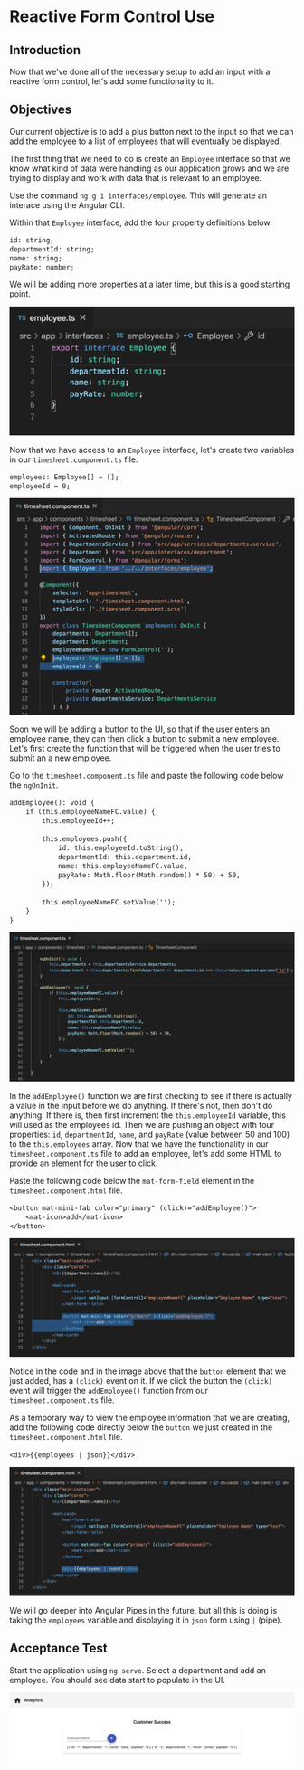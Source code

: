 # Reactive Form Control Use

## Introduction
Now that we've done all of the necessary setup to add an input with a reactive form control, let's add some functionality to it.

## Objectives
Our current objective is to add a plus button next to the input so that we can add the employee to a list of employees that will eventually be displayed.

The first thing that we need to do is create an `Employee` interface so that we know what kind of data were handling as our application grows and we are trying to display and work with data that is relevant to an employee.

Use the command `ng g i interfaces/employee`. This will generate an interace using the Angular CLI.

Within that `Employee` interface, add the four property definitions below.

```
id: string;
departmentId: string;
name: string;
payRate: number;
```

We will be adding more properties at a later time, but this is a good starting point.

![](img/employee_interface.png)

Now that we have access to an `Employee` interface, let's create two variables in our `timesheet.component.ts` file.

```
employees: Employee[] = [];
employeeId = 0;
```

![](img/employee_variable.png)

Soon we will be adding a button to the UI, so that if the user enters an employee name, they can then click a button to submit a new employee. Let's first create the function that will be triggered when the user tries to submit an a new employee.

Go to the `timesheet.component.ts` file and paste the following code below the `ngOnInit`.

```
addEmployee(): void {
    if (this.employeeNameFC.value) {
        this.employeeId++;

        this.employees.push({
            id: this.employeeId.toString(),
            departmentId: this.department.id,
            name: this.employeeNameFC.value,
            payRate: Math.floor(Math.random() * 50) + 50,
        });

        this.employeeNameFC.setValue('');
    }
}
```

![](img/add_employee_function.png)

In the `addEmployee()` function we are first checking to see if there is actually a value in the input before we do anything. If there's not, then don't do anything. If there is, then first increment the `this.employeeId` variable, this will used as the employees id. Then we are pushing an object with four properties: `id`, `departmentId`, `name`, and `payRate` (value between 50 and 100) to the `this.employees` array. Now that we have the functionality in our `timesheet.component.ts` file to add an employee, let's add some HTML to provide an element for the user to click.

Paste the following code below the `mat-form-field` element in the `timesheet.component.html` file.

```
<button mat-mini-fab color="primary" (click)="addEmployee()">
    <mat-icon>add</mat-icon>
</button>
```

![](img/employee_button.png)

Notice in the code and in the image above that the `button` element that we just added, has a `(click)` event on it. If we click the button the `(click)` event will trigger the `addEmployee()` function from our `timesheet.component.ts` file.

As a temporary way to view the employee information that we are creating, add the following code directly below the `button` we just created in the `timesheet.component.html` file.

`<div>{{employees | json}}</div>`

![](img/json_pipe.png)

We will go deeper into Angular Pipes in the future, but all this is doing is taking the `employees` variable and displaying it in `json` form using `|` (pipe).

## Acceptance Test

Start the application using `ng serve`. Select a department and add an employee. You should see data start to populate in the UI.

![](img/json_data.png)

